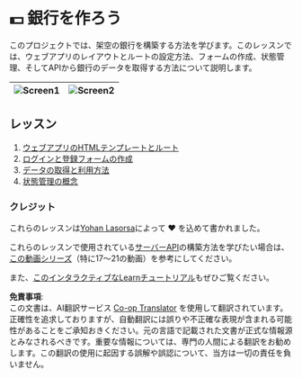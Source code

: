 <!--
CO_OP_TRANSLATOR_METADATA:
{
  "original_hash": "830359535306594b448db6575ce5cdee",
  "translation_date": "2025-08-23T23:54:55+00:00",
  "source_file": "7-bank-project/README.md",
  "language_code": "ja"
}
-->
# :dollar: 銀行を作ろう

このプロジェクトでは、架空の銀行を構築する方法を学びます。このレッスンでは、ウェブアプリのレイアウトとルートの設定方法、フォームの作成、状態管理、そしてAPIから銀行のデータを取得する方法について説明します。

| ![Screen1](../../../7-bank-project/images/screen1.png) | ![Screen2](../../../7-bank-project/images/screen2.png) |
|--------------------------------|--------------------------------|

## レッスン

1. [ウェブアプリのHTMLテンプレートとルート](1-template-route/README.md)
2. [ログインと登録フォームの作成](2-forms/README.md)
3. [データの取得と利用方法](3-data/README.md)
4. [状態管理の概念](4-state-management/README.md)

### クレジット

これらのレッスンは[Yohan Lasorsa](https://twitter.com/sinedied)によって :hearts: を込めて書かれました。

これらのレッスンで使用されている[サーバーAPI](/7-bank-project/api/README.md)の構築方法を学びたい場合は、[この動画シリーズ](https://aka.ms/NodeBeginner)（特に17～21の動画）を参考にしてください。

また、[このインタラクティブなLearnチュートリアル](https://aka.ms/learn/express-api)もぜひご覧ください。

**免責事項**:  
この文書は、AI翻訳サービス [Co-op Translator](https://github.com/Azure/co-op-translator) を使用して翻訳されています。正確性を追求しておりますが、自動翻訳には誤りや不正確な表現が含まれる可能性があることをご承知おきください。元の言語で記載された文書が正式な情報源とみなされるべきです。重要な情報については、専門の人間による翻訳をお勧めします。この翻訳の使用に起因する誤解や誤認について、当方は一切の責任を負いません。